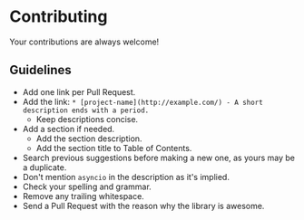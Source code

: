 # Contributing

Your contributions are always welcome!

## Guidelines

* Add one link per Pull Request.
* Add the link: `* [project-name](http://example.com/) - A short description ends with a period.`
    * Keep descriptions concise.
* Add a section if needed.
    * Add the section description.
    * Add the section title to Table of Contents.
* Search previous suggestions before making a new one, as yours may be a duplicate.
* Don't mention `asyncio` in the description as it's implied.
* Check your spelling and grammar.
* Remove any trailing whitespace.
* Send a Pull Request with the reason why the library is awesome.
